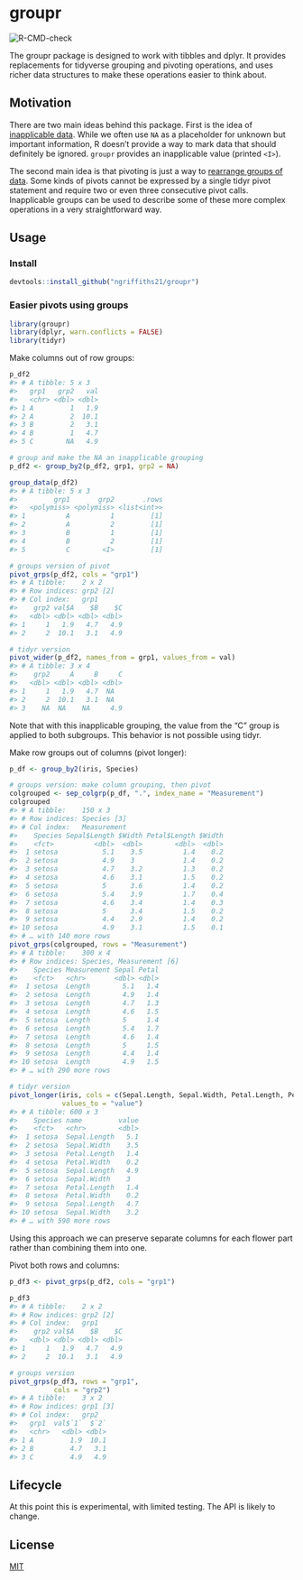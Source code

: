 
<!-- README.md is generated from README.Rmd. Please edit that file -->

# groupr

<!-- badges: start -->

![R-CMD-check](https://github.com/ngriffiths21/groupr/workflows/R-CMD-check/badge.svg)

<!-- badges: end -->

The groupr package is designed to work with tibbles and dplyr. It
provides replacements for tidyverse grouping and pivoting operations,
and uses richer data structures to make these operations easier to think
about.

## Motivation

There are two main ideas behind this package. First is the idea of
[inapplicable
data](https://towardsdatascience.com/richer-missing-values-dea7377f5541).
While we often use `NA` as a placeholder for unknown but important
information, R doesn’t provide a way to mark data that should definitely
be ignored. `groupr` provides an inapplicable value (printed `<I>`).

The second main idea is that pivoting is just a way to [rearrange groups
of data](https://epinotes.netlify.app/post/pivoting/). Some kinds of
pivots cannot be expressed by a single tidyr pivot statement and require
two or even three consecutive pivot calls. Inapplicable groups can be
used to describe some of these more complex operations in a very
straightforward way.

## Usage

### Install

``` r
devtools::install_github("ngriffiths21/groupr")
```

### Easier pivots using groups

``` r
library(groupr)
library(dplyr, warn.conflicts = FALSE)
library(tidyr)
```

Make columns out of row groups:

``` r
p_df2
#> # A tibble: 5 x 3
#>   grp1   grp2   val
#>   <chr> <dbl> <dbl>
#> 1 A         1   1.9
#> 2 A         2  10.1
#> 3 B         2   3.1
#> 4 B         1   4.7
#> 5 C        NA   4.9

# group and make the NA an inapplicable grouping
p_df2 <- group_by2(p_df2, grp1, grp2 = NA)

group_data(p_df2)
#> # A tibble: 5 x 3
#>         grp1       grp2       .rows
#>   <polymiss> <polymiss> <list<int>>
#> 1          A          1         [1]
#> 2          A          2         [1]
#> 3          B          1         [1]
#> 4          B          2         [1]
#> 5          C        <I>         [1]

# groups version of pivot
pivot_grps(p_df2, cols = "grp1")
#> # A tibble:    2 x 2
#> # Row indices: grp2 [2]
#> # Col index:   grp1
#>    grp2 val$A    $B    $C
#>   <dbl> <dbl> <dbl> <dbl>
#> 1     1   1.9   4.7   4.9
#> 2     2  10.1   3.1   4.9

# tidyr version
pivot_wider(p_df2, names_from = grp1, values_from = val)
#> # A tibble: 3 x 4
#>    grp2     A     B     C
#>   <dbl> <dbl> <dbl> <dbl>
#> 1     1   1.9   4.7  NA  
#> 2     2  10.1   3.1  NA  
#> 3    NA  NA    NA     4.9
```

Note that with this inapplicable grouping, the value from the “C” group
is applied to both subgroups. This behavior is not possible using tidyr.

Make row groups out of columns (pivot longer):

``` r
p_df <- group_by2(iris, Species)

# groups version: make column grouping, then pivot
colgrouped <- sep_colgrp(p_df, ".", index_name = "Measurement")
colgrouped
#> # A tibble:    150 x 3
#> # Row indices: Species [3]
#> # Col index:   Measurement
#>    Species Sepal$Length $Width Petal$Length $Width
#>    <fct>          <dbl>  <dbl>        <dbl>  <dbl>
#>  1 setosa           5.1    3.5          1.4    0.2
#>  2 setosa           4.9    3            1.4    0.2
#>  3 setosa           4.7    3.2          1.3    0.2
#>  4 setosa           4.6    3.1          1.5    0.2
#>  5 setosa           5      3.6          1.4    0.2
#>  6 setosa           5.4    3.9          1.7    0.4
#>  7 setosa           4.6    3.4          1.4    0.3
#>  8 setosa           5      3.4          1.5    0.2
#>  9 setosa           4.4    2.9          1.4    0.2
#> 10 setosa           4.9    3.1          1.5    0.1
#> # … with 140 more rows
pivot_grps(colgrouped, rows = "Measurement")
#> # A tibble:    300 x 4
#> # Row indices: Species, Measurement [6]
#>    Species Measurement Sepal Petal
#>    <fct>   <chr>       <dbl> <dbl>
#>  1 setosa  Length        5.1   1.4
#>  2 setosa  Length        4.9   1.4
#>  3 setosa  Length        4.7   1.3
#>  4 setosa  Length        4.6   1.5
#>  5 setosa  Length        5     1.4
#>  6 setosa  Length        5.4   1.7
#>  7 setosa  Length        4.6   1.4
#>  8 setosa  Length        5     1.5
#>  9 setosa  Length        4.4   1.4
#> 10 setosa  Length        4.9   1.5
#> # … with 290 more rows

# tidyr version
pivot_longer(iris, cols = c(Sepal.Length, Sepal.Width, Petal.Length, Petal.Width),
             values_to = "value")
#> # A tibble: 600 x 3
#>    Species name         value
#>    <fct>   <chr>        <dbl>
#>  1 setosa  Sepal.Length   5.1
#>  2 setosa  Sepal.Width    3.5
#>  3 setosa  Petal.Length   1.4
#>  4 setosa  Petal.Width    0.2
#>  5 setosa  Sepal.Length   4.9
#>  6 setosa  Sepal.Width    3  
#>  7 setosa  Petal.Length   1.4
#>  8 setosa  Petal.Width    0.2
#>  9 setosa  Sepal.Length   4.7
#> 10 setosa  Sepal.Width    3.2
#> # … with 590 more rows
```

Using this approach we can preserve separate columns for each flower
part rather than combining them into one.

Pivot both rows and columns:

``` r
p_df3 <- pivot_grps(p_df2, cols = "grp1")

p_df3
#> # A tibble:    2 x 2
#> # Row indices: grp2 [2]
#> # Col index:   grp1
#>    grp2 val$A    $B    $C
#>   <dbl> <dbl> <dbl> <dbl>
#> 1     1   1.9   4.7   4.9
#> 2     2  10.1   3.1   4.9

# groups version
pivot_grps(p_df3, rows = "grp1",
           cols = "grp2")
#> # A tibble:    3 x 2
#> # Row indices: grp1 [3]
#> # Col index:   grp2
#>   grp1  val$`1`  $`2`
#>   <chr>   <dbl> <dbl>
#> 1 A         1.9  10.1
#> 2 B         4.7   3.1
#> 3 C         4.9   4.9
```

## Lifecycle

At this point this is experimental, with limited testing. The API is
likely to change.

## License

[MIT](https://choosealicense.com/licenses/mit/)
